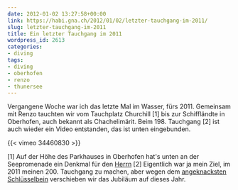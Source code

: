 ```yaml
---
date: 2012-01-02 13:27:58+00:00
link: https://habi.gna.ch/2012/01/02/letzter-tauchgang-im-2011/
slug: letzter-tauchgang-im-2011
title: Ein letzter Tauchgang im 2011
wordpress_id: 2613
categories:
- diving
tags:
- diving
- oberhofen
- renzo
- thunersee
---
```


Vergangene Woche war ich das letzte Mal im Wasser, fürs 2011. Gemeinsam mit Renzo tauchten wir vom Tauchplatz Churchill [1] bis zur Schiffländte in Oberhofen, auch bekannt als Chachelimärit. Beim 198. Tauchgang [2] ist auch wieder ein Video entstanden, das ist unten eingebunden.

{{< vimeo 34460830 >}}

[1] Auf der Höhe des Parkhauses in Oberhofen hat's unten an der Seepromenade ein Denkmal für den [Herrn](https://en.wikipedia.org/wiki/Churchill)
[2] Eigentlich war ja mein Ziel, im 2011 meinen 200. Tauchgang zu machen, aber wegen dem [angeknacksten Schlüsselbein](https://habi.gna.ch/2011/11/28/on-the-road/) verschieben wir das Jubiläum auf dieses Jahr.
